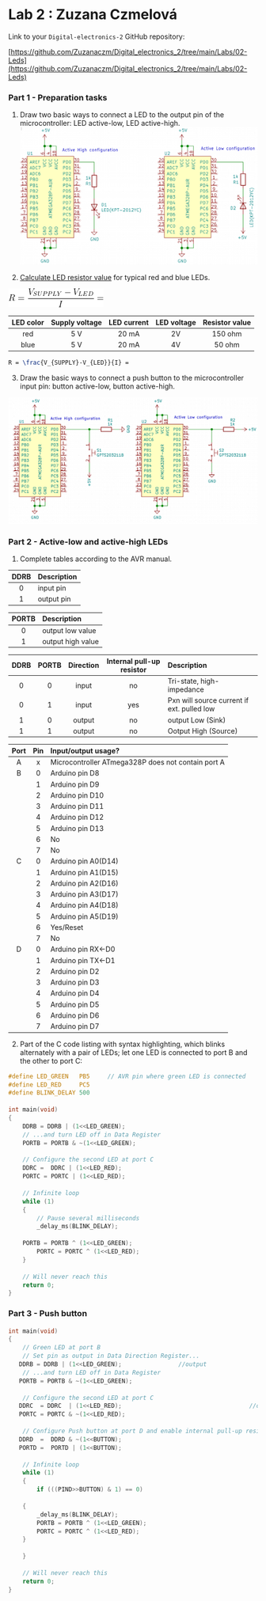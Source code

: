# Lab 2 : Zuzana Czmelová

Link to your `Digital-electronics-2` GitHub repository:

   [https://github.com/Zuzanaczm/Digital_electronics_2/tree/main/Labs/02-Leds](https://github.com/Zuzanaczm/Digital_electronics_2/tree/main/Labs/02-Leds)

### Part 1 - Preparation tasks 

1. Draw two basic ways to connect a LED to the output pin of the microcontroller: LED active-low, LED active-high.
![leds](images/leds.png)


2. [Calculate LED resistor value](https://electronicsclub.info/leds.htm) for typical red and blue LEDs.

![ohms_law](images/ohms_law.png)


| **LED color** | **Supply voltage** | **LED current** | **LED voltage** | **Resistor value** |
| :-: | :-: | :-: | :-: | :-: |
| red | 5&nbsp;V | 20&nbsp;mA | 2V | 150 ohm |
| blue | 5&nbsp;V | 20&nbsp;mA | 4V | 50 ohm |

```LaTeX
R = \frac{V_{SUPPLY}-V_{LED}}{I} =
```

3. Draw the basic ways to connect a push button to the microcontroller input pin: button active-low, button active-high.

![](images/buttons.png)


### Part 2 - Active-low and active-high LEDs

1. Complete tables according to the AVR manual.

| **DDRB** | **Description** |
| :-: | :-- |
| 0 | input pin |
| 1 | output pin |

| **PORTB** | **Description** |
| :-: | :-- |
| 0 | output low value |
| 1 | output high value |

| **DDRB** | **PORTB** | **Direction** | **Internal pull-up resistor** | **Description** |
| :-: | :-: | :-: | :-: | :-- |
| 0 | 0 | input | no | Tri-state, high-impedance |
| 0 | 1 | input | yes | Pxn will source current if ext. pulled low|
| 1 | 0 | output| no | output Low (Sink)|
| 1 | 1 | output | no | Ootput High (Source)|



| **Port** | **Pin** | **Input/output usage?** |
| :-: | :-: | :-- |
| A | x | Microcontroller ATmega328P does not contain port A |
| B | 0 |  Arduino pin D8 |
|   | 1 |  Arduino pin D9 |
|   | 2 |  Arduino pin D10 |
|   | 3 |  Arduino pin D11 |
|   | 4 |  Arduino pin D12 |
|   | 5 |  Arduino pin D13 |
|   | 6 | No |
|   | 7 | No |
| C | 0 | Arduino pin A0(D14) |
|   | 1 |  Arduino pin A1(D15) |
|   | 2 |  Arduino pin A2(D16) |
|   | 3 |  Arduino pin A3(D17) |
|   | 4 | Arduino pin A4(D18)|
|   | 5 |  Arduino pin A5(D19) |
|   | 6 | Yes/Reset |
|   | 7 | No |
| D | 0 |  Arduino pin RX<-D0 |
|   | 1 |  Arduino pin TX<-D1 |
|   | 2 |  Arduino pin D2 |
|   | 3 | Arduino pin D3 |
|   | 4 | Arduino pin D4 |
|   | 5 |  Arduino pin D5 |
|   | 6 |  Arduino pin D6 |
|   | 7 |  Arduino pin D7 |

2. Part of the C code listing with syntax highlighting, which blinks alternately with a pair of LEDs; let one LED is connected to port B and the other to port C:

```c
#define LED_GREEN   PB5     // AVR pin where green LED is connected
#define LED_RED     PC5
#define BLINK_DELAY 500

int main(void)
{
    DDRB = DDRB | (1<<LED_GREEN);
    // ...and turn LED off in Data Register
    PORTB = PORTB & ~(1<<LED_GREEN);

    // Configure the second LED at port C
    DDRC =  DDRC | (1<<LED_RED);
    PORTC = PORTC | (1<<LED_RED);

    // Infinite loop
    while (1)
    {
        // Pause several milliseconds
        _delay_ms(BLINK_DELAY);

	PORTB = PORTB ^ (1<<LED_GREEN);
        PORTC = PORTC ^ (1<<LED_RED);
    }

    // Will never reach this
    return 0;
}
```

### Part 3 - Push button 
```c
int main(void)
{
    // Green LED at port B
    // Set pin as output in Data Direction Register...
   DDRB = DDRB | (1<<LED_GREEN);                //output
    // ...and turn LED off in Data Register
   PORTB = PORTB & ~(1<<LED_GREEN);

    // Configure the second LED at port C
   DDRC  = DDRC  | (1<<LED_RED);                                    //output
   PORTC = PORTC & ~(1<<LED_RED);

    // Configure Push button at port D and enable internal pull-up resistor
   DDRD  =  DDRD & ~(1<<BUTTON);
   PORTD =  PORTD | (1<<BUTTON);

    // Infinite loop
    while (1)
    {
        if (((PIND>>BUTTON) & 1) == 0)
	  
    {
        _delay_ms(BLINK_DELAY); 
        PORTB = PORTB ^ (1<<LED_GREEN);   
        PORTC = PORTC ^ (1<<LED_RED); 
	}	
	
    }

    // Will never reach this
    return 0;
}
```
